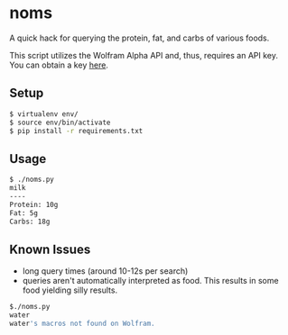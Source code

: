 # noms

A quick hack for querying the protein, fat, and carbs of various foods.

This script utilizes the Wolfram Alpha API and, thus, requires an API key. You
can obtain a key [here](http://products.wolframalpha.com/api/).

## Setup
```bash
$ virtualenv env/
$ source env/bin/activate
$ pip install -r requirements.txt
```

## Usage
```bash
$ ./noms.py
milk
----
Protein: 10g
Fat: 5g
Carbs: 18g
```

## Known Issues

* long query times (around 10-12s per search)
* queries aren't automatically interpreted as food. This results in some food yielding silly results.
```bash
$./noms.py
water
water's macros not found on Wolfram.
```
